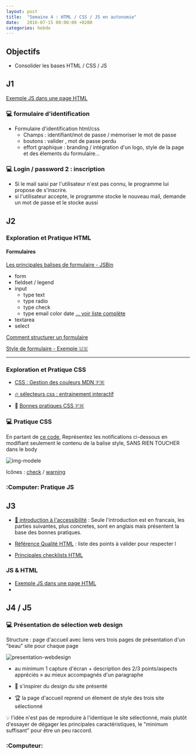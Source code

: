 ```yaml
---
layout: post
title:  "Semaine 4 : HTML / CSS / JS en autonomie"
date:   2016-07-15 00:00:00 +0200
categories: hebdo
---
```


## Objectifs

- Consolider les bases HTML / CSS / JS

## J1

[Exemple JS dans une page HTML](http://jsbin.com/jigaxe/1/edit?html,output)

### :computer: formulaire d'identification

- Formulaire d'identification html/css
  - Champs : identifiant/mot de passe / mémoriser le mot de passe
  - boutons : valider , mot de passe perdu
  - effort graphique : branding / intégration d'un logo, style de la page et des élements du formulaire...

### :computer: Login / password 2 : inscription

+ Si le mail saisi par l'utilisateur n'est pas connu, le programme lui propose de s'inscrire.
+ si l'utilisateur accepte, le programme stocke le nouveau mail, demande un mot de passe et le stocke aussi

## J2

### Exploration et Pratique HTML

#### Formulaires


[Les principales balises de formulaire - JSBin ](http://jsbin.com/taxayo/6/edit?html,output)
- form
- fieldset / legend
- input
  - type text
  - type radio
  - type check
  - type email color date [... voir liste complète](https://developer.mozilla.org/en-US/docs/Web/HTML/Element/input)
- textarea
- select

[Comment structurer un formulaire](https://developer.mozilla.org/fr/docs/Web/Guide/HTML/Formulaires/Comment_structurer_un_formulaire_HTML)

[ Style de formulaire - Exemple :us: ](https://24ways.org/2009/have-a-field-day-with-html5-forms)

___

### Exploration et Pratique CSS

- [ CSS : Gestion des couleurs MDN :fr:](https://developer.mozilla.org/fr/docs/Web/CSS/color_value)

- [:fire: sélecteurs css : entrainement interactif](http://flukeout.github.io)

- :newspaper: [Bonnes pratiques CSS :fr:](http://openweb.eu.org/articles/grands-principes-de-construction-moderne-de-css)

### :computer: Pratique CSS

En partant de [ce code](http://jsbin.com/dinugehera/edit?html,output),
Représentez les notifications ci-dessous en modifiant seulement le contenu de la balise style, SANS RIEN TOUCHER dans le body

![img-modele](https://www.evernote.com/l/AAH8MzSrArBBbJSlookIlDitMMhIiQvJSk8B/image.png)

Icônes : [check](http://rxlabz.com/simplon/files/icons/icon_check_white.png) / [warning](http://rxlabz.com/simplon/files/icons/dialog-warning.png)


### :Computer: Pratique JS



## J3

- [:newspaper: introduction à l'accessibilité](http://code.tutsplus.com/fr/tutorials/accessibility-part-1-introduction--cms-21791)
 : Seule l'introduction est en francais, les parties suivantes, plus concretes, sont en anglais mais présentent la base des bonnes pratiques.

- [Référence Qualité HTML](http://checklists.opquast.com/oqs-v3/) : liste des points à valider pour respecter l
- [Principales checklists HTML](https://checklists.opquast.com/fr/)


### JS & HTML

- [Exemple JS dans une page HTML](http://jsbin.com/jigaxe/1/edit?html,output)
- 

## J4 / J5

### :computer: Présentation de sélection web design

Structure : page d'accueil avec liens vers trois pages de présentation d'un "beau" site
pour chaque page

![presentation-webdesign]()

- au minimum 1 capture d'écran + description des 2/3 points/aspects appréciés » au mieux accompagnés d'un paragraphe

- :cherries: s'inspirer du design du site présenté

- :trophy: la page d'accueil reprend un élement de style des trois site sélectionné

:bulb: l'idée n'est pas de reproduire à l'identique le site sélectionné, mais plutôt d'essayer de dégager les principales caractéristiques, le "minimum suffisant" pour être un peu raccord.

### :Computeur:



